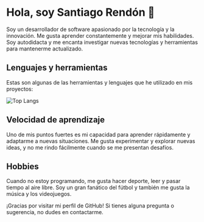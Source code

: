 # Hola, soy Santiago Rendón 👋

Soy un desarrollador de software apasionado por la tecnología y la innovación. Me gusta aprender constantemente y mejorar mis habilidades. Soy autodidacta y me encanta investigar nuevas tecnologías y herramientas para mantenerme actualizado.

## Lenguajes y herramientas

Estas son algunas de las herramientas y lenguajes que he utilizado en mis proyectos:

![Top Langs](https://github-readme-stats.vercel.app/api/top-langs/?username=SantiRendon&layout=compact&langs_count=8&theme=tokyonight)

## Velocidad de aprendizaje

Uno de mis puntos fuertes es mi capacidad para aprender rápidamente y adaptarme a nuevas situaciones. Me gusta experimentar y explorar nuevas ideas, y no me rindo fácilmente cuando se me presentan desafíos.

## Hobbies

Cuando no estoy programando, me gusta hacer deporte, leer y pasar tiempo al aire libre. Soy un gran fanático del fútbol y también me gusta la música y los videojuegos.

¡Gracias por visitar mi perfil de GitHub! Si tienes alguna pregunta o sugerencia, no dudes en contactarme.
